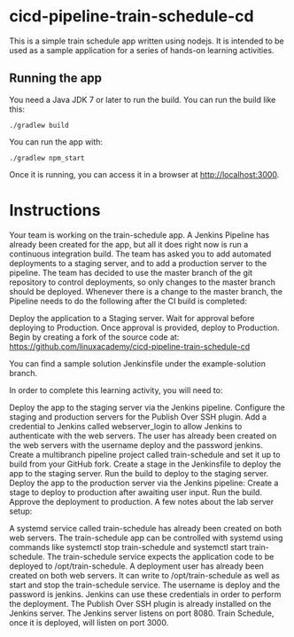 # cicd-pipeline-train-schedule-cd

This is a simple train schedule app written using nodejs. It is intended to be used as a sample application for a series of hands-on learning activities.

## Running the app

You need a Java JDK 7 or later to run the build. You can run the build like this:

    ./gradlew build

You can run the app with:

    ./gradlew npm_start

Once it is running, you can access it in a browser at [http://localhost:3000](http://localhost:3000).

# Instructions
Your team is working on the train-schedule app. A Jenkins Pipeline has already been created for the app, but all it does right now is run a continuous integration build. The team has asked you to add automated deployments to a staging server, and to add a production server to the pipeline. The team has decided to use the master branch of the git repository to control deployments, so only changes to the master branch should be deployed. Whenever there is a change to the master branch, the Pipeline needs to do the following after the CI build is completed:

Deploy the application to a Staging server.
Wait for approval before deploying to Production.
Once approval is provided, deploy to Production.
Begin by creating a fork of the source code at: https://github.com/linuxacademy/cicd-pipeline-train-schedule-cd

You can find a sample solution Jenkinsfile under the example-solution branch.

In order to complete this learning activity, you will need to:

Deploy the app to the staging server via the Jenkins pipeline.
Configure the staging and production servers for the Publish Over SSH plugin.
Add a credential to Jenkins called webserver_login to allow Jenkins to authenticate with the web servers. The user has already been created on the web servers with the username deploy and the password jenkins.
Create a multibranch pipeline project called train-schedule and set it up to build from your GitHub fork.
Create a stage in the Jenkinsfile to deploy the app to the staging server.
Run the build to deploy to the staging server.
Deploy the app to the production server via the Jenkins pipeline:
Create a stage to deploy to production after awaiting user input.
Run the build.
Approve the deployment to production.
A few notes about the lab server setup:

A systemd service called train-schedule has already been created on both web servers. The train-schedule app can be controlled with systemd using commands like systemctl stop train-schedule and systemctl start train-schedule.
The train-schedule service expects the application code to be deployed to /opt/train-schedule.
A deployment user has already been created on both web servers. It can write to /opt/train-schedule as well as start and stop the train-schedule service. The username is deploy and the password is jenkins. Jenkins can use these credentials in order to perform the deployment.
The Publish Over SSH plugin is already installed on the Jenkins server.
The Jenkins server listens on port 8080. Train Schedule, once it is deployed, will listen on port 3000.
